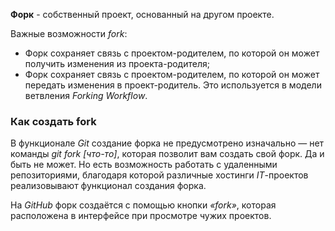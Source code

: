 **Форк** - собственный проект, основанный на другом проекте.

Важные возможности *fork*:

  + Форк сохраняет связь с проектом-родителем, по которой он может получить изменения из проекта-родителя;
  + Форк сохраняет связь с проектом-родителем, по которой он может передать изменения в проект-родитель. Это используется в модели ветвления *Forking Workflow*.

### Как создать fork
В функционале *Git* создание форка не предусмотрено изначально — нет команды *git fork [что-то]*, которая позволит вам создать свой форк. Да и быть не может. Но есть возможность работать с удаленными репозиториями, благодаря которой различные хостинги *IT*-проектов реализовывают функционал создания форка.

На *GitHub* форк создаётся с помощью кнопки *«fork»*, которая расположена в интерфейсе при просмотре чужих проектов.